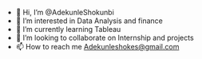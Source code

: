 - 👋 Hi, I’m @AdekunleShokunbi
- 👀 I’m interested in Data Analysis and finance
- 🌱 I’m currently learning Tableau
- 💞️ I’m looking to collaborate on Internship and projects
- 📫 How to reach me Adekunleshokes@gmail.com

<!---
AdekunleShokunbi/AdekunleShokunbi is a ✨ special ✨ repository because its `README.md` (this file) appears on your GitHub profile.
You can click the Preview link to take a look at your changes.
--->
